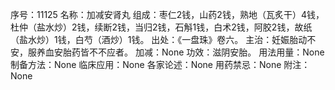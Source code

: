 序号：11125
名称：加减安肾丸
组成：枣仁2钱，山药2钱，熟地（瓦炙干）4钱，杜仲（盐水炒）2钱，续断2钱，当归2钱，石斛1钱，白术2钱，阿胶2钱，故纸（盐水炒）1钱，白芍（酒炒）1钱。
出处：《一盘珠》卷六。
主治：妊娠胎动不安，服养血安胎药皆不不应者。
加减：None
功效：滋阴安胎。
用法用量：None
制备方法：None
临床应用：None
各家论述：None
用药禁忌：None
附注：None
